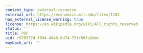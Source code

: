 ```yaml
---
content_type: external-resource
external_url: https://economics.mit.edu/files/1181
has_external_license_warning: true
license: https://en.wikipedia.org/wiki/All_rights_reserved
status: ''
title: PDF
uid: c576537d-f894-4646-8d74-73fc50fa2d4c
wayback_url: ''
---
```


